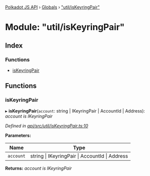 [Polkadot JS API](../README.md) › [Globals](../globals.md) › ["util/isKeyringPair"](_util_iskeyringpair_.md)

# Module: "util/isKeyringPair"

## Index

### Functions

* [isKeyringPair](_util_iskeyringpair_.md#iskeyringpair)

## Functions

###  isKeyringPair

▸ **isKeyringPair**(`account`: string | IKeyringPair | AccountId | Address): *account is IKeyringPair*

*Defined in [api/src/util/isKeyringPair.ts:10](https://github.com/polkadot-js/api/blob/c7315ffb74/packages/api/src/util/isKeyringPair.ts#L10)*

**Parameters:**

Name | Type |
------ | ------ |
`account` | string &#124; IKeyringPair &#124; AccountId &#124; Address |

**Returns:** *account is IKeyringPair*
